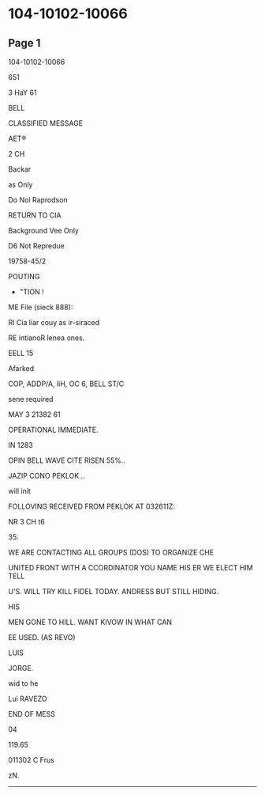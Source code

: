 # 104-10102-10066

## Page 1

104-10102-10066

651

3 HaY 61

BELL

CLASSIFIED MESSAGE

AET®

2 CH

Backar

as Only

Do Nol Raprodson

RETURN TO CIA

Background Vee Only

D6 Not Repredue

19758-45/2

POUTING

- "TION !

ME File (sieck 888):

RI Cia liar couy as ir-siraced

RE intianoR lenea ones.

EELL 15

Afarked

COP, ADDP/A, liH, OC 6, BELL ST/C

sene required

MAY 3 21382 61

OPERATIONAL IMMEDIATE.

IN 1283

OPIN BELL WAVE CITE RISEN 55%..

JAZIP CONO PEKLOK ..

will init

FOLLOVING RECEIVED FROM PEKLOK AT 032611Z:

NR 3 CH t6

35:

WE ARE CONTACTING ALL GROUPS (DOS) TO ORGANIZE CHE

UNITED FRONT WITH A CCORDINATOR YOU NAME HIS ER WE ELECT HIM TELL

U'S. WILL TRY KILL FIDEL TODAY. ANDRESS BUT STILL HIDING.

HIS

MEN GONE TO HILL. WANT KIVOW IN WHAT CAN

EE USED. (AS REVO)

LUIS

JORGE.

wid to he

Lui RAVEZO

END OF MESS

04

119.65

011302 C Frus

zN.

---

